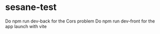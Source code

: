 # sesane-test
Do npm run dev-back for the Cors problem
Do npm run dev-front for the app launch with vite

